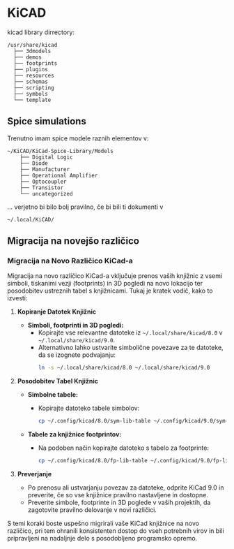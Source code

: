 # KiCAD

kicad library dirrectory:

    /usr/share/kicad
      ├── 3dmodels
      ├── demos
      ├── footprints
      ├── plugins
      ├── resources
      ├── schemas
      ├── scripting
      ├── symbols
      └── template

## Spice simulations

Trenutno imam spice modele raznih elementov v:

    ~/KiCAD/KiCad-Spice-Library/Models
        ├── Digital Logic
        ├── Diode
        ├── Manufacturer
        ├── Operational Amplifier
        ├── Optocoupler
        ├── Transistor
        └── uncategorized

... verjetno bi bilo bolj pravilno, če bi bili ti dokumenti v

    ~/.local/KiCAD/

## Migracija na novejšo različico



### Migracija na Novo Različico KiCad-a

Migracija na novo različico KiCad-a vključuje prenos vaših knjižnic z vsemi simboli, tiskanimi vezji (footprints) in 3D pogledi na novo lokacijo ter posodobitev ustreznih tabel s knjižnicami. Tukaj je kratek vodič, kako to izvesti:

1. **Kopiranje Datotek Knjižnic**

   - **Simboli, footprinti in 3D pogledi:**
     - Kopirajte vse relevantne datoteke iz `~/.local/share/kicad/8.0` v `~/.local/share/kicad/9.0`.
     - Alternativno lahko ustvarite simbolične povezave za te datoteke, da se izognete podvajanju:
       ```bash
       ln -s ~/.local/share/kicad/8.0 ~/.local/share/kicad/9.0
       ```

2. **Posodobitev Tabel Knjižnic**

   - **Simbolne tabele:**
     - Kopirajte datoteko tabele simbolov:
       ```bash
       cp ~/.config/kicad/8.0/sym-lib-table ~/.config/kicad/9.0/sym-lib-table
       ```

   - **Tabele za knjižnice footprintov:**
     - Na podoben način kopirajte datoteko s tabelo za footprinte:
       ```bash
       cp ~/.config/kicad/8.0/fp-lib-table ~/.config/kicad/9.0/fp-lib-table
       ```

3. **Preverjanje**

   - Po prenosu ali ustvarjanju povezav za datoteke, odprite KiCad 9.0 in preverite, če so vse knjižnice pravilno nastavljene in dostopne.
   - Preverite simbole, footprinte in 3D poglede v vaših projektih, da zagotovite pravilno delovanje v novi različici.

S temi koraki boste uspešno migrirali vaše KiCad knjižnice na novo različico, pri tem ohranili konsistenten dostop do vseh potrebnih virov in bili pripravljeni na nadaljnje delo s posodobljeno programsko opremo.
